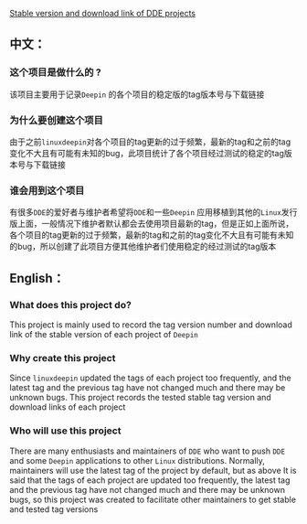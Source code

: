 [Stable version and download link of DDE projects](packages-tag-version.md)

## 中文：

### 这个项目是做什么的 ?

该项目主要用于记录`Deepin` 的各个项目的稳定版的tag版本号与下载链接



### 为什么要创建这个项目

由于之前`linuxdeepin`对各个项目的tag更新的过于频繁，最新的tag和之前的tag变化不大且有可能有未知的bug，此项目统计了各个项目经过测试的稳定的tag版本号与下载链接



### 谁会用到这个项目

有很多`DDE`的爱好者与维护者希望将`DDE`和一些`Deepin` 应用移植到其他的`Linux`发行版上面，一般情况下维护者默认都会去使用项目最新的tag，但是正如上面所说，各个项目的tag更新的过于频繁，最新的tag和之前的tag变化不大且有可能有未知的bug，所以创建了此项目方便其他维护者们使用稳定的经过测试的tag版本



## English：

### What does this project do?
This project is mainly used to record the tag version number and download link of the stable version of each project of `Deepin`



### Why create this project
Since `linuxdeepin` updated the tags of each project too frequently, and the latest tag and the previous tag have not changed much and there may be unknown bugs. This project records the tested stable tag version  and download links of each project



### Who will use this project
There are many enthusiasts and maintainers of `DDE` who want to push `DDE` and some `Deepin` applications to other `Linux` distributions. Normally, maintainers will use the latest tag of the project by default, but as above It is said that the tags of each project are updated too frequently, the latest tag and the previous tag have not changed much and there may be unknown bugs, so this project was created to facilitate other maintainers to get stable and tested tag versions

